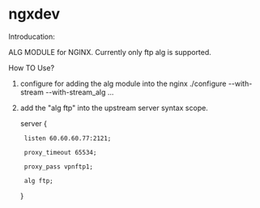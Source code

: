 # ngxdev
Introducation:

ALG MODULE for NGINX. Currently only ftp alg is supported.

How TO Use?
1) configure for adding the alg module into the nginx
  ./configure --with-stream --with-stream_alg ...
2) add the "alg ftp" into the upstream server syntax scope.
   
   server {
   
        listen 60.60.60.77:2121;
        
        proxy_timeout 65534;
        
        proxy_pass vpnftp1;
        
        alg ftp;
        
    }


